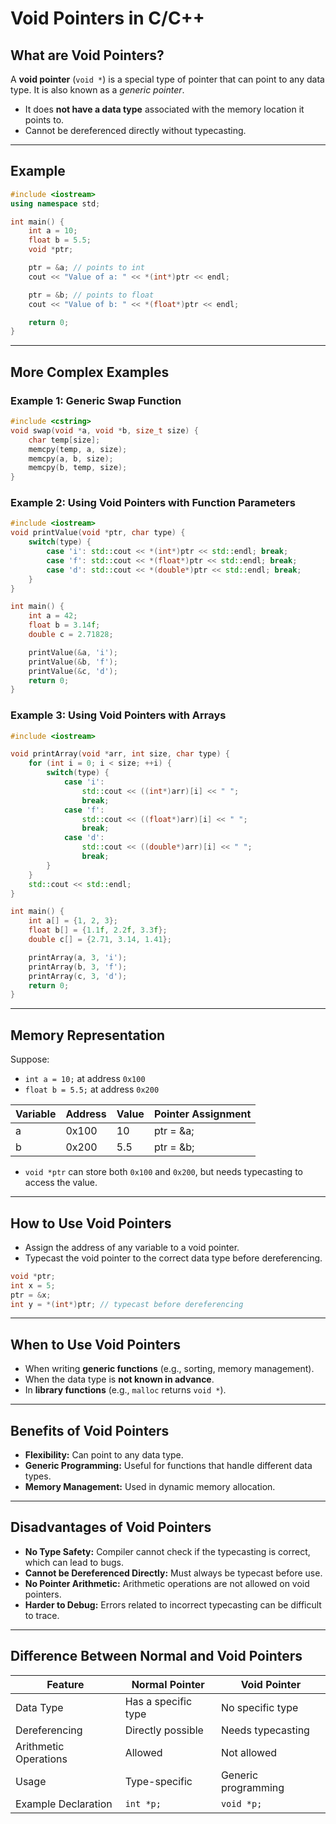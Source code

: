 # Void Pointers in C/C++

## What are Void Pointers?

A **void pointer** (`void *`) is a special type of pointer that can point to any data type. It is also known as a *generic pointer*.

- It does **not have a data type** associated with the memory location it points to.
- Cannot be dereferenced directly without typecasting.

---

## Example

```cpp
#include <iostream>
using namespace std;

int main() {
    int a = 10;
    float b = 5.5;
    void *ptr;

    ptr = &a; // points to int
    cout << "Value of a: " << *(int*)ptr << endl;

    ptr = &b; // points to float
    cout << "Value of b: " << *(float*)ptr << endl;

    return 0;
}
```

---

## More Complex Examples

### Example 1: Generic Swap Function

```cpp
#include <cstring>
void swap(void *a, void *b, size_t size) {
    char temp[size];
    memcpy(temp, a, size);
    memcpy(a, b, size);
    memcpy(b, temp, size);
}
```

### Example 2: Using Void Pointers with Function Parameters

```cpp
#include <iostream>
void printValue(void *ptr, char type) {
    switch(type) {
        case 'i': std::cout << *(int*)ptr << std::endl; break;
        case 'f': std::cout << *(float*)ptr << std::endl; break;
        case 'd': std::cout << *(double*)ptr << std::endl; break;
    }
}

int main() {
    int a = 42;
    float b = 3.14f;
    double c = 2.71828;

    printValue(&a, 'i');
    printValue(&b, 'f');
    printValue(&c, 'd');
    return 0;
}
```

### Example 3: Using Void Pointers with Arrays

```cpp
#include <iostream>

void printArray(void *arr, int size, char type) {
    for (int i = 0; i < size; ++i) {
        switch(type) {
            case 'i':
                std::cout << ((int*)arr)[i] << " ";
                break;
            case 'f':
                std::cout << ((float*)arr)[i] << " ";
                break;
            case 'd':
                std::cout << ((double*)arr)[i] << " ";
                break;
        }
    }
    std::cout << std::endl;
}

int main() {
    int a[] = {1, 2, 3};
    float b[] = {1.1f, 2.2f, 3.3f};
    double c[] = {2.71, 3.14, 1.41};

    printArray(a, 3, 'i');
    printArray(b, 3, 'f');
    printArray(c, 3, 'd');
    return 0;
}
```

---

## Memory Representation

Suppose:
- `int a = 10;` at address `0x100`
- `float b = 5.5;` at address `0x200`

| Variable | Address | Value   | Pointer Assignment   |
|----------|---------|---------|---------------------|
| a        | 0x100   | 10      | ptr = &a;           |
| b        | 0x200   | 5.5     | ptr = &b;           |

- `void *ptr` can store both `0x100` and `0x200`, but needs typecasting to access the value.

---

## How to Use Void Pointers

- Assign the address of any variable to a void pointer.
- Typecast the void pointer to the correct data type before dereferencing.

```cpp
void *ptr;
int x = 5;
ptr = &x;
int y = *(int*)ptr; // typecast before dereferencing
```

---

## When to Use Void Pointers

- When writing **generic functions** (e.g., sorting, memory management).
- When the data type is **not known in advance**.
- In **library functions** (e.g., `malloc` returns `void *`).

---

## Benefits of Void Pointers

- **Flexibility:** Can point to any data type.
- **Generic Programming:** Useful for functions that handle different data types.
- **Memory Management:** Used in dynamic memory allocation.

---

## Disadvantages of Void Pointers

- **No Type Safety:** Compiler cannot check if the typecasting is correct, which can lead to bugs.
- **Cannot be Dereferenced Directly:** Must always be typecast before use.
- **No Pointer Arithmetic:** Arithmetic operations are not allowed on void pointers.
- **Harder to Debug:** Errors related to incorrect typecasting can be difficult to trace.

---

## Difference Between Normal and Void Pointers

| Feature                | Normal Pointer         | Void Pointer         |
|------------------------|-----------------------|----------------------|
| Data Type              | Has a specific type   | No specific type     |
| Dereferencing          | Directly possible     | Needs typecasting    |
| Arithmetic Operations  | Allowed               | Not allowed          |
| Usage                  | Type-specific         | Generic programming  |
| Example Declaration    | `int *p;`             | `void *p;`           |
